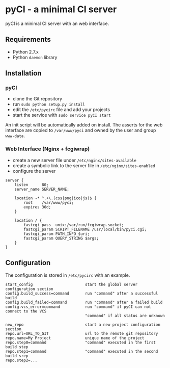# pyCI - a minimal CI server

pyCI is a minimal CI server with an web interface.

## Requirements

* Python 2.7.x
* Python `daemon` library

## Installation

### pyCI

* clone the Git repository
* run `sudo python setup.py install`
* edit the `/etc/pycirc` file and add your projects
* start the service with `sudo service pyCI start`

An init script will be automatically added on install. The asserts
for the web interface are copied to `/var/www/pyci` and owned by the
user and group `www-data`.

### Web Interface (Nginx + fcgiwrap)

* create a new server file under `/etc/nginx/sites-available`
* create a symbolic link to the server file in `/etc/nginx/sites-enabled`
* configure the server

<b></b>

    server {
    	listen      80;
    	server_name SERVER_NAME;
    
	    location ~* ^.+\.(css|png|ico|js)$ {
	        root    /var/www/pyci;
		    expires 30d;
	    }    
    
        location / {
    	    fastcgi_pass  unix:/var/run/fcgiwrap.socket;
    	    fastcgi_param SCRIPT_FILENAME /usr/local/bin/pyci.cgi;
    	    fastcgi_param PATH_INFO $uri;
    	    fastcgi_param QUERY_STRING $args;
	    }
    }

## Configuration

The configuration is stored in `/etc/pycirc` with an example.


    start_config                       start the global server configuration section
    config.build_success=command       run "command" after a successful build
    config.build_failed=command        run "command" after a failed build
    config.vcs_error=command           run "command" if pyCI can not connect to the VCS
                                       "command" if all status are unknown
    
    new_repo                           start a new project configuration section
    repo.url=URL_TO_GIT                url to the remote git repository
    repo.name=My Project               unique name of the project
    repo.step0=command                 "command" executed in the first build step
    repo.step1=command                 "command" executed in the second build srep
    repo.step2=...
